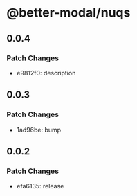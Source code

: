 # @better-modal/nuqs

## 0.0.4

### Patch Changes

- e9812f0: description

## 0.0.3

### Patch Changes

- 1ad96be: bump

## 0.0.2

### Patch Changes

- efa6135: release
